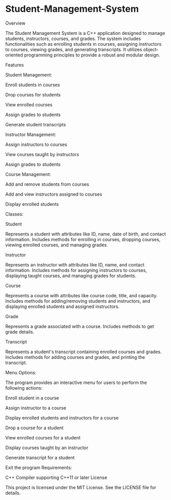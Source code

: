 # Student-Management-System
Overview

The Student Management System is a C++ application designed to manage students, instructors, courses, and grades. The system includes functionalities such as enrolling students in courses, assigning instructors to courses, viewing grades, and generating transcripts. It utilizes object-oriented programming principles to provide a robust and modular design.

Features

Student Management:

Enroll students in courses

Drop courses for students

View enrolled courses

Assign grades to students

Generate student transcripts

Instructor Management:

Assign instructors to courses

View courses taught by instructors

Assign grades to students

Course Management:

Add and remove students from courses

Add and view instructors assigned to courses

Display enrolled students

Classes:

Student

Represents a student with attributes like ID, name, date of birth, and contact information. Includes methods for enrolling in courses, dropping courses, viewing enrolled courses, and managing grades.

Instructor

Represents an instructor with attributes like ID, name, and contact information. Includes methods for assigning instructors to courses, displaying taught courses, and managing grades for students.

Course

Represents a course with attributes like course code, title, and capacity. Includes methods for adding/removing students and instructors, and displaying enrolled students and assigned instructors.

Grade

Represents a grade associated with a course. Includes methods to get grade details.

Transcript

Represents a student's transcript containing enrolled courses and grades. Includes methods for adding courses and grades, and printing the transcript.

Menu Options:

The program provides an interactive menu for users to perform the following actions:

Enroll student in a course

Assign instructor to a course

Display enrolled students and instructors for a course

Drop a course for a student

View enrolled courses for a student

Display courses taught by an instructor

Generate transcript for a student

Exit the program
Requirements:

C++ Compiler supporting C++11 or later
License

This project is licensed under the MIT License. See the LICENSE file for details.
